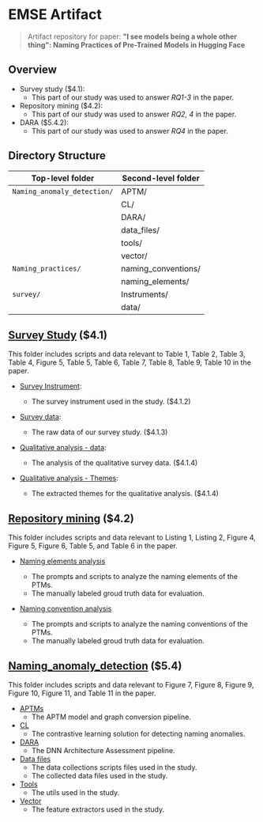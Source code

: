 # EMSE Artifact

> Artifact repository for paper: **"I see models being a whole other thing": Naming Practices of Pre-Trained Models in Hugging Face**

## Overview


- Survey study ($4.1):
  - This part of our study was used to answer *RQ1-3* in the paper.
- Repository mining ($4.2): 
  - This part of our study was used to answer *RQ2, 4* in the paper.
- DARA ($5.4.2):
  - This part of our study was used to answer *RQ4* in the paper.


## Directory Structure
| Top-level folder            | Second-level folder      |
|-----------------------------|--------------------------|
| `Naming_anomaly_detection/` | APTM/                  |
|                             | CL/                    |
|                             | DARA/                  |
|                             | data_files/            |
|                             | tools/                 |
|                             | vector/                |
| `Naming_practices/`         | naming_conventions/    |
|                             | naming_elements/       |
| `survey/`                   | Instruments/           |
|                             | data/                  |


## [Survey Study](/survey) ($4.1)
This folder includes scripts and data relevant to Table 1, Table 2, Table 3, Table 4, Figure 5, Table 5, Table 6, Table 7, Table 8, Table 9, Table 10 in the paper.


- [Survey Instrument](/survey/Instruments/Survey%20Instrument.pdf): 
  - The survey instrument used in the study. ($4.1.2)

- [Survey data](/survey/data/survey_data.xlsx): 
  - The raw data of our survey study. ($4.1.3)
  
- [Qualitative analysis - data](/survey/data/Survey%20Analysis.xlsx): 
  - The analysis of the qualitative survey data. ($4.1.4)

- [Qualitative analysis - Themes](/survey/Instruments/PTMVsTraditionalNaming-Themes-v1.docx.pdf): 
  - The extracted themes for the qualitative analysis. ($4.1.4)

## [Repository mining](/Naming_practices) ($4.2)
This folder includes scripts and data relevant to Listing 1, Listing 2, Figure 4, Figure 5, Figure 6, Table 5, and Table 6 in the paper.

- [Naming elements analysis](/Naming_practices/naming_elements)
  - The prompts and scripts to analyze the naming elements of the PTMs.
  - The manually labeled groud truth data for evaluation.

- [Naming convention analysis](/Naming_practices/naming_conventions)
  - The prompts and scripts to analyze the naming conventions of the PTMs.
  - The manually labeled groud truth data for evaluation.

## [Naming_anomaly_detection](/Naming_anomaly_detection) ($5.4)
This folder includes scripts and data relevant to Figure 7, Figure 8, Figure 9, Figure 10, Figure 11, and Table 11 in the paper.


- [APTMs](/Naming_anomaly_detection/APTM)
  - The APTM model and graph conversion pipeline.
- [CL](/Naming_anomaly_detection/CL)
  - The contrastive learning solution for detecting naming anomalies.
- [DARA](/Naming_anomaly_detection/DARA)
  - The DNN Architecture Assessment pipeline.
- [Data files](/Naming_anomaly_detection/data_files)
  - The data collections scripts files used in the study.
  - The collected data files used in the study.
- [Tools](/Naming_anomaly_detection/tools)
  - The utils used in the study.
- [Vector](/Naming_anomaly_detection/vector)
  - The feature extractors used in the study.
